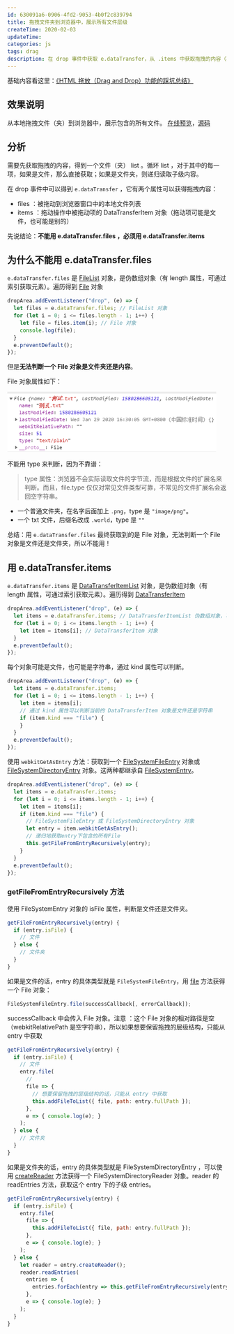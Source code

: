```yaml
---
id: 630091a6-0906-4fd2-9053-4b0f2c839794
title: 拖拽文件夹到浏览器中，展示所有文件层级
createTime: 2020-02-03
updateTime:
categories: js
tags: drag
description: 在 drop 事件中获取 e.dataTransfer，从 .items 中获取拖拽的内容（不能用 .files，因为无法区分文件和目录），递归读取子级内容。
---
```


基础内容看这里：[《HTML 拖放（Drag and Drop）功能的踩坑总结》](post:63100ee1-16ae-4f3a-9577-f5986675ee47)

## 效果说明

从本地拖拽文件（夹）到浏览器中，展示包含的所有文件。
[在线预览](https://liuzx-emily.github.io/playground/#/super-uploader)，[源码](https://github.com/liuzx-emily/playground/tree/main/src/views/super-uploader)

## 分析

需要先获取拖拽的内容，得到一个文件（夹） list 。循环 list ，对于其中的每一项，如果是文件，那么直接获取；如果是文件夹，则递归读取子级内容。

在 drop 事件中可以得到 `e.dataTransfer` ，它有两个属性可以获得拖拽内容：

- files ：被拖动到浏览器窗口中的本地文件列表
- items ：拖动操作中被拖动项的 DataTransferItem 对象（拖动项可能是文件，也可能是别的）

先说结论：**不能用 e.dataTransfer.files ，必须用 e.dataTransfer.items**

## 为什么不能用 e.dataTransfer.files

`e.dataTransfer.files` 是 [FileList](https://developer.mozilla.org/zh-CN/docs/Web/API/FileList) 对象，是伪数组对象（有 length 属性，可通过索引获取元素）。遍历得到 [File](https://developer.mozilla.org/zh-CN/docs/Web/API/File) 对象

```js
dropArea.addEventListener("drop", (e) => {
  let files = e.dataTransfer.files; // FileList 对象
  for (let i = 0; i <= files.length - 1; i++) {
    let file = files.item(i); // File 对象
    console.log(file);
  }
  e.preventDefault();
});
```

但是**无法判断一个 File 对象是文件夹还是内容**。

File 对象属性如下：

![在这里插入图片描述](../post-assets/f1d29294-575d-4f0d-96cf-47c90c72f1d0.png)

不能用 type 来判断，因为不靠谱：

> type 属性：浏览器不会实际读取文件的字节流，而是根据文件的扩展名来判断。而且，file.type 仅仅对常见文件类型可靠，不常见的文件扩展名会返回空字符串。

- 一个普通文件夹，在名字后面加上 `.png`，type 是 `"image/png"`。
- 一个 txt 文件，后缀名改成 `.world`，type 是 `""`

总结：用 `e.dataTransfer.files` 最终获取到的是 File 对象，无法判断一个 File 对象是文件还是文件夹，所以不能用！

## 用 e.dataTransfer.items

`e.dataTransfer.items` 是 [DataTransferItemList](https://developer.mozilla.org/en-US/docs/Web/API/DataTransferItemList) 对象，是伪数组对象（有 length 属性，可通过索引获取元素）。遍历得到 [DataTransferItem](https://developer.mozilla.org/en-US/docs/Web/API/DataTransferItem)

```js
dropArea.addEventListener("drop", (e) => {
  let items = e.dataTransfer.items; // DataTransferItemList 伪数组对象，可遍历
  for (let i = 0; i <= items.length - 1; i++) {
    let item = items[i]; // DataTransferItem 对象
  }
  e.preventDefault();
});
```

每个对象可能是文件，也可能是字符串，通过 kind 属性可以判断。

```js
dropArea.addEventListener("drop", (e) => {
  let items = e.dataTransfer.items;
  for (let i = 0; i <= items.length - 1; i++) {
    let item = items[i];
    // 通过 kind 属性可以判断当前的 DataTransferItem 对象是文件还是字符串
    if (item.kind === "file") {
    }
  }
  e.preventDefault();
});
```

使用 `webkitGetAsEntry` 方法：获取到一个 [FileSystemFileEntry](https://developer.mozilla.org/en-US/docs/Web/API/FileSystemFileEntry) 对象或 [FileSystemDirectoryEntry](https://developer.mozilla.org/en-US/docs/Web/API/FileSystemDirectoryEntry) 对象。这两种都继承自 [FileSystemEntry](https://developer.mozilla.org/en-US/docs/Web/API/FileSystemEntry)。

```js
dropArea.addEventListener("drop", (e) => {
  let items = e.dataTransfer.items;
  for (let i = 0; i <= items.length - 1; i++) {
    let item = items[i];
    if (item.kind === "file") {
      // FileSystemFileEntry 或 FileSystemDirectoryEntry 对象
      let entry = item.webkitGetAsEntry();
      // 递归地获取entry下包含的所有File
      this.getFileFromEntryRecursively(entry);
    }
  }
  e.preventDefault();
});
```

### getFileFromEntryRecursively 方法

使用 FileSystemEntry 对象的 isFile 属性，判断是文件还是文件夹。

```js
getFileFromEntryRecursively(entry) {
  if (entry.isFile) {
    // 文件
  } else {
    // 文件夹
  }
}
```

如果是文件的话，entry 的具体类型就是 `FileSystemFileEntry`，用 [file](https://developer.mozilla.org/en-US/docs/Web/API/FileSystemFileEntry/file) 方法获得一个 File 对象：

```js
FileSystemFileEntry.file(successCallback[, errorCallback]);
```

successCallback 中会传入 File 对象。注意 ：这个 File 对象的相对路径是空（webkitRelativePath 是空字符串），所以如果想要保留拖拽的层级结构，只能从 entry 中获取

```js
getFileFromEntryRecursively(entry) {
  if (entry.isFile) {
    // 文件
    entry.file(
      //
      file => {
        // 想要保留拖拽的层级结构的话，只能从 entry 中获取
        this.addFileToList({ file, path: entry.fullPath });
      },
      e => { console.log(e); }
    );
  } else {
    // 文件夹
  }
}
```

如果是文件夹的话，entry 的具体类型就是 FileSystemDirectoryEntry ，可以使用 [createReader](https://developer.mozilla.org/en-US/docs/Web/API/FileSystemDirectoryEntry/createReader) 方法获得一个 FileSystemDirectoryReader 对象。reader 的 readEntries 方法，获取这个 entry 下的子级 entries。

```js
getFileFromEntryRecursively(entry) {
  if (entry.isFile) {
    entry.file(
      file => {
        this.addFileToList({ file, path: entry.fullPath });
      },
      e => { console.log(e); }
    );
  } else {
    let reader = entry.createReader();
    reader.readEntries(
      entries => {
        entries.forEach(entry => this.getFileFromEntryRecursively(entry));
      },
      e => { console.log(e); }
    );
  }
}
```
